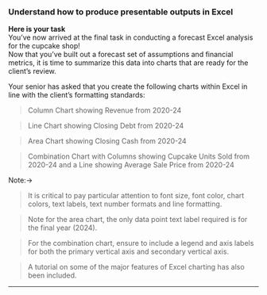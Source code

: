 ### Understand how to produce presentable outputs in Excel

**Here is your task**<br>
You’ve now arrived at the final task in conducting a forecast Excel analysis for the cupcake shop!<br> Now that you’ve built out a forecast set of assumptions and financial metrics, it is time to summarize this data into charts that are ready for the client’s review.

Your senior has asked that you create the following charts within Excel in line with the client’s formatting standards:

> Column Chart showing Revenue from 2020-24

> Line Chart showing Closing Debt from 2020-24

> Area Chart showing Closing Cash from 2020-24

> Combination Chart with Columns showing Cupcake Units Sold from 2020-24 and a Line showing Average Sale Price from 2020-24

Note:-><br>
> It is critical to pay particular attention to font size, font color, chart colors, text labels, text number formats and line formatting.

> Note for the area chart, the only data point text label required is for the final year (2024). 

> For the combination chart, ensure to include a legend and axis labels for both the primary vertical axis and secondary vertical axis. 

> A tutorial on some of the major features of Excel charting has also been included.

<HR>
